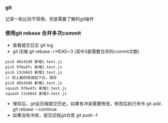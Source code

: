 ### git 
记录一些比较不常用，但是需要了解的git操作

### 使用git rebase 合并多次commit
- 查看提交日志  git log
- git 压缩     git rebase -i HEAD~3  (其中3是需要合并的commit次数)
```
pick 40142d0 新增1.test.js
pick 9f6e4fc 新增2.test.js
pick 13cb043 新增3.test.js
// 将上面的改成如下后，保存
pick 40142d0 新增1.test.js
squash 9f6e4fc 新增2.test.js
squash 13cb043 新增3.test.js
```
- 保存后，git会压缩提交历史。如果有冲突需要修改，修改后执行命令 git add .   git rebase --continue
- 如果没有冲突，提交远程git仓库  git push -f
